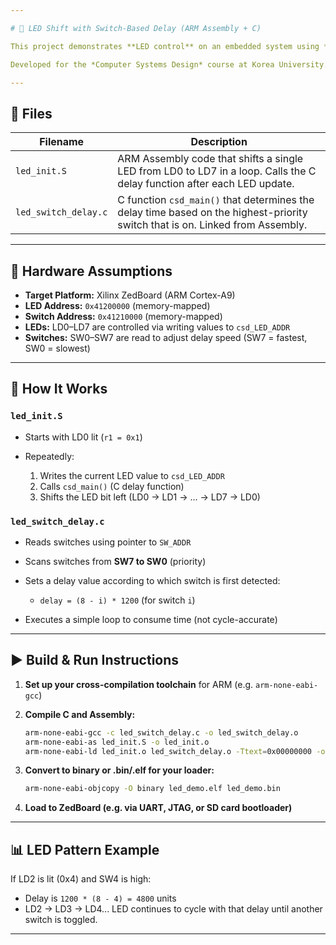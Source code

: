 ```yaml
---

# 🔴 LED Shift with Switch-Based Delay (ARM Assembly + C)

This project demonstrates **LED control** on an embedded system using **ARM Assembly** and **C**. The system cycles an LED across 8 positions (LD0 to LD7), with the **delay speed controlled by hardware switches (SW0–SW7)**.

Developed for the *Computer Systems Design* course at Korea University.

---
```


## 📂 Files

| Filename             | Description                                                                                                                   |
| -------------------- | ----------------------------------------------------------------------------------------------------------------------------- |
| `led_init.S`         | ARM Assembly code that shifts a single LED from LD0 to LD7 in a loop. Calls the C delay function after each LED update.       |
| `led_switch_delay.c` | C function `csd_main()` that determines the delay time based on the highest-priority switch that is on. Linked from Assembly. |

---

## 🔧 Hardware Assumptions

* **Target Platform:** Xilinx ZedBoard (ARM Cortex-A9)
* **LED Address:** `0x41200000` (memory-mapped)
* **Switch Address:** `0x41210000` (memory-mapped)
* **LEDs:** LD0–LD7 are controlled via writing values to `csd_LED_ADDR`
* **Switches:** SW0–SW7 are read to adjust delay speed (SW7 = fastest, SW0 = slowest)

---

## 🧠 How It Works

### `led_init.S`

* Starts with LD0 lit (`r1 = 0x1`)
* Repeatedly:

  1. Writes the current LED value to `csd_LED_ADDR`
  2. Calls `csd_main()` (C delay function)
  3. Shifts the LED bit left (LD0 → LD1 → ... → LD7 → LD0)

### `led_switch_delay.c`

* Reads switches using pointer to `SW_ADDR`
* Scans switches from **SW7 to SW0** (priority)
* Sets a delay value according to which switch is first detected:

  * `delay = (8 - i) * 1200` (for switch `i`)
* Executes a simple loop to consume time (not cycle-accurate)

---

## ▶️ Build & Run Instructions

1. **Set up your cross-compilation toolchain** for ARM (e.g. `arm-none-eabi-gcc`)

2. **Compile C and Assembly:**

   ```bash
   arm-none-eabi-gcc -c led_switch_delay.c -o led_switch_delay.o
   arm-none-eabi-as led_init.S -o led_init.o
   arm-none-eabi-ld led_init.o led_switch_delay.o -Ttext=0x00000000 -o led_demo.elf
   ```

3. **Convert to binary or .bin/.elf for your loader:**

   ```bash
   arm-none-eabi-objcopy -O binary led_demo.elf led_demo.bin
   ```

4. **Load to ZedBoard (e.g. via UART, JTAG, or SD card bootloader)**

---

## 📊 LED Pattern Example

If LD2 is lit (0x4) and SW4 is high:

* Delay is `1200 * (8 - 4) = 4800` units
* LD2 → LD3 → LD4... LED continues to cycle with that delay until another switch is toggled.

---

